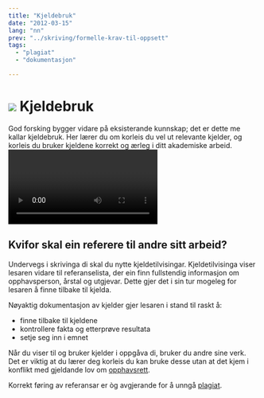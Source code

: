 ```yaml
---
title: "Kjeldebruk"
date: "2012-03-15"
lang: "nn"
prev: "../skriving/formelle-krav-til-oppsett"
tags: 
  - "plagiat"
  - "dokumentasjon"

---
```


# ![](/images/illustrasjoner_kildehenvisning_500x450.png) Kjeldebruk

God forsking bygger vidare på eksisterande kunnskap; det er dette me kallar kjeldebruk. Her lærer du om korleis du vel ut relevante kjelder, og korleis  du bruker kjeldene korrekt og  ærleg i ditt akademiske arbeid. 
<Video id="GPR0phJIsuk" title="Kjeldebruk" />


## Kvifor skal ein referere til andre sitt arbeid? 

Undervegs i skrivinga di skal du nytte kjeldetilvisingar. Kjeldetilvisinga viser lesaren vidare til referanselista, der ein finn fullstendig informasjon om opphavsperson, årstal og utgjevar. Dette gjer det i sin tur mogeleg for lesaren å finne tilbake til kjelda.

Nøyaktig dokumentasjon av kjelder gjer lesaren i stand til raskt å:

- finne tilbake til kjeldene
- kontrollere fakta og etterprøve resultata
- setje seg inn i emnet

Når du viser til og bruker kjelder i oppgåva di, bruker du andre sine verk. Det er viktig at du lærer deg korleis du kan bruke desse utan at det kjem i konflikt med gjeldande lov om [opphavsrett](https://sokogskriv.no/kjeldebruk/korleis-skal-ein-referere.html#opphavsrett). 

Korrekt føring av referansar er òg avgjerande for å unngå [plagiat](https://sokogskriv.no/kjeldebruk/korleis-skal-ein-referere.html#korleis-unnga-a-plagiere-bryte-opphavsretten).



